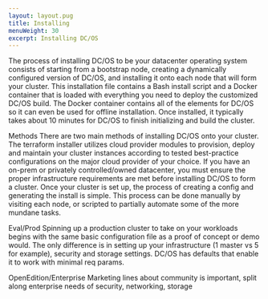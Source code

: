 ```yaml
---
layout: layout.pug
title: Installing
menuWeight: 30
excerpt: Installing DC/OS
---
```


The process of installing DC/OS to be your datacenter operating system consists of starting from a bootstrap node, creating a dynamically configured version of DC/OS,  and installing it onto each node that will form your cluster. This installation file contains a Bash install script and a Docker container that is loaded with everything you need to deploy the customized DC/OS build. The Docker container contains all of the elements for DC/OS so it can even be used for offline installation. Once installed, it typically takes about 10 minutes for DC/OS to finish initializing and build the cluster.

Methods
There are two main methods of installing DC/OS onto your cluster. The terraform installer utilizes cloud provider modules to provision, deploy and maintain your cluster instances according to tested best-practice configurations on the major cloud provider of your choice. If you have an on-prem or privately controlled/owned datacenter, you must ensure the proper infrastructure requirements are met before installing DC/OS to form a cluster. Once your cluster is set up, the process of creating a config and generating the install is simple. This process can be done manually by visiting each node, or scripted to partially automate some of the more mundane tasks.

Eval/Prod
Spinning up a production cluster to take on your workloads begins with the same basic configuration file as a proof of concept or demo would. The only difference is in setting up your infrastructure (1 master vs 5 for example), security and storage settings. DC/OS has defaults that enable it to work with minimal req params.

OpenEdition/Enterprise
Marketing lines about community is important, split along enterprise needs of security, networking, storage
